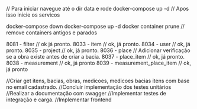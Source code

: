 // Para iniciar navegue até o dir data e rode docker-compose up -d
// Apos isso inicie os servicos

docker-compose down
docker-compose up -d
docker container prune // remove containers antigos e parados

8081 - filter // ok já pronto.
8033 - item // ok, já pronto.
8034 - user // ok, já pronto.
8035 - project // ok, já pronto.
8036 - place // Adicionar verificação se a obra existe antes de criar a bacia.
8037 - place_item // ok, já pronto.
8038 - measurement // ok, já pronto
8039 - measurement_place_item // ok, já pronto

//Criar get itens, bacias, obras, medicoes, medicoes bacias itens com base no email cadastrado.
//Concluir implementação dos testes unitários
//Realizar a documentação com swagger
//Implementar testes de integração e carga.
//Implementar frontend

